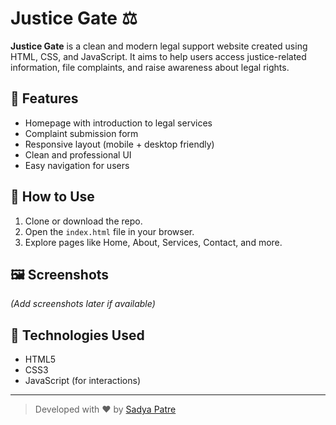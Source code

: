 # Justice Gate ⚖️

**Justice Gate** is a clean and modern legal support website created using HTML, CSS, and JavaScript. It aims to help users access justice-related information, file complaints, and raise awareness about legal rights.

## 🌟 Features
- Homepage with introduction to legal services
- Complaint submission form
- Responsive layout (mobile + desktop friendly)
- Clean and professional UI
- Easy navigation for users

## 🚀 How to Use
1. Clone or download the repo.
2. Open the `index.html` file in your browser.
3. Explore pages like Home, About, Services, Contact, and more.

## 🖼️ Screenshots
*(Add screenshots later if available)*

## 🔧 Technologies Used
- HTML5
- CSS3
- JavaScript (for interactions)

---

> Developed with ❤️ by [Sadya Patre](https://www.linkedin.com/in/sadya-patre-449b63312)
